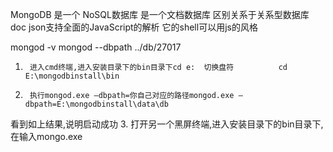 MongoDB 是一个 NoSQL数据库
是一个文档数据库 区别关系于关系型数据库
doc json支持全面的JavaScript的解析 它的shell可以用js的风格


mongod -v
mongod --dbpath  ../db/27017

1.      进入cmd终端,进入安装目录下的bin目录下cd e:  切换盘符          cd  E:\mongodbinstall\bin                   
2.      执行mongod.exe –dbpath=你自己对应的路径mongod.exe —dbpath=E:\mongodbinstall\data\db
 看到如上结果,说明启动成功 3.      打开另一个黑屏终端,进入安装目录下的bin目录下,在输入mongo.exe
